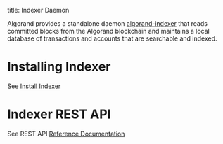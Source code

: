 title: Indexer Daemon

Algorand provides a standalone daemon [algorand-indexer](https://github.com/algorand/indexer) that reads committed blocks from the Algorand blockchain and maintains a local database of transactions and accounts that are searchable and indexed.

# Installing Indexer

See [Install Indexer](./run-a-node/setup/indexer.md)

# Indexer REST API

See REST API [Reference Documentation](./reference/rest-apis/indexer.md)